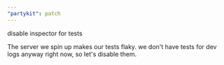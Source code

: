```yaml
---
"partykit": patch
---
```


disable inspector for tests

The server we spin up makes our tests flaky. we don't have tests for dev logs anyway right now, so let's disable them.
